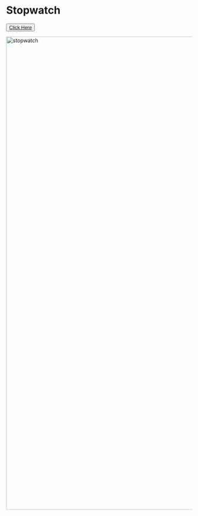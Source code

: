 # Stopwatch

<button><a href="https://mounika58.github.io/Stopwatch/" target="_blank"> Click Here </a></button>

<img width="1278" alt="stopwatch" src="https://user-images.githubusercontent.com/30241726/34860306-27ff7d1c-f722-11e7-9bcf-5d729c483b62.png">
